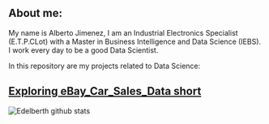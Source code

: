 ## About me:

My name is Alberto Jimenez, I am an Industrial Electronics Specialist (E.T.P.CLot) with a Master in Business Intelligence and Data Science (IEBS). I work every day to be a good Data Scientist.

In this repository are my projects related to Data Science:

[Exploring eBay_Car_Sales_Data short](https://github.com/Edelberth/data_projects/blob/main/Exploring_eBay_Car_Sales_Data_short_df.ipynb)
---





<!--
**Edelberth/Edelberth** is a ✨ _special_ ✨ repository because its `README.md` (this file) appears on your GitHub profile.

Here are some ideas to get you started:

- 🔭 I’m currently working on ...
- 🌱 I’m currently learning ...
- 👯 I’m looking to collaborate on ...
- 🤔 I’m looking for help with ...
- 💬 Ask me about ...
- 📫 How to reach me: ...
- 😄 Pronouns: ...
- ⚡ Fun fact: ...
 and help with my knowledge to make 'data driven' decisions better.
-->


![Edelberth github stats](https://github-readme-stats.vercel.app/api?username=Edelberth&theme=default_icons=true)

